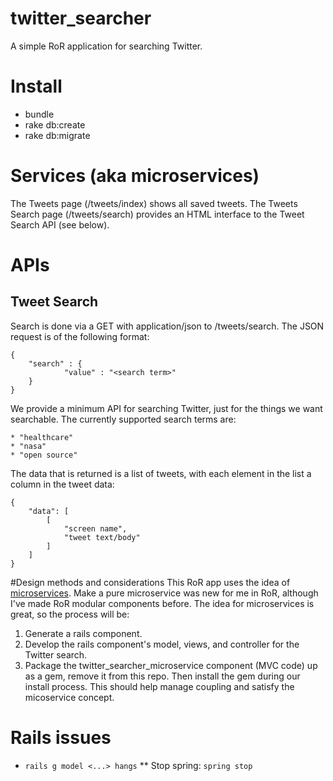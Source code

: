 # twitter_searcher
A simple RoR application for searching Twitter.

# Install
* bundle
* rake db:create
* rake db:migrate


# Services (aka microservices)
The Tweets page (/tweets/index) shows all saved tweets. The Tweets Search page
(/tweets/search) provides an HTML interface to the Tweet Search API (see below).


# APIs
## Tweet Search
Search is done via a GET with application/json to /tweets/search. The JSON
request is of the following format:

    {
        "search" : {
                "value" : "<search term>"
        }
    }

We provide a minimum API for searching Twitter, just for the things we want
searchable. The currently supported search terms are:

    * "healthcare"
    * "nasa"
    * "open source"

The data that is returned is a list of tweets, with each element in the list
a column in the tweet data:

    {
        "data": [
            [
                "screen name",
                "tweet text/body"
            ]
        ]
    }

#Design methods and considerations
This RoR app uses the idea of
[microservices](http://martinfowler.com/articles/microservices.html). Make a
pure microservice was new for me in RoR, although I've made RoR modular
components before. The idea for microservices is great, so the process will be:

1. Generate a rails component.
2. Develop the rails component's model, views, and controller for the Twitter
search.
3. Package the twitter_searcher_microservice component (MVC code) up as a gem,
remove it from this repo. Then install the gem during our install process.
This should help manage coupling and satisfy the micoservice concept.


# Rails issues
* `rails g model <...> hangs`
** Stop spring: `spring stop`